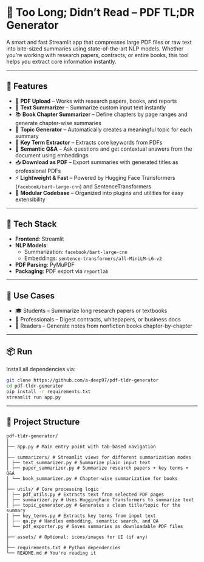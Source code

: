 # 📄 Too Long; Didn’t Read – PDF TL;DR Generator

A smart and fast Streamlit app that compresses large PDF files or raw text into bite-sized summaries using state-of-the-art NLP models. Whether you're working with research papers, contracts, or entire books, this tool helps you extract core information instantly.

---

## 🚀 Features

- 📎 **PDF Upload** – Works with research papers, books, and reports
- 📝 **Text Summarizer** – Summarize custom input text instantly
- 📚 **Book Chapter Summarizer** – Define chapters by page ranges and generate chapter-wise summaries
- 🧠 **Topic Generator** – Automatically creates a meaningful topic for each summary
- 📘 **Key Term Extractor** – Extracts core keywords from PDFs
- 💬 **Semantic Q&A** – Ask questions and get contextual answers from the document using embeddings
- 📥 **Download as PDF** – Export summaries with generated titles as professional PDFs
- ⚡ **Lightweight & Fast** – Powered by Hugging Face Transformers (`facebook/bart-large-cnn`) and SentenceTransformers
- 🧩 **Modular Codebase** – Organized into plugins and utilities for easy extensibility

---

## 🧰 Tech Stack

- **Frontend**: Streamlit
- **NLP Models**:
  - Summarization: `facebook/bart-large-cnn`
  - Embeddings: `sentence-transformers/all-MiniLM-L6-v2`
- **PDF Parsing**: PyMuPDF
- **Packaging**: PDF export via `reportlab`

---

## 🧪 Use Cases

- 🎓 Students – Summarize long research papers or textbooks
- 💼 Professionals – Digest contracts, whitepapers, or business docs
- 📖 Readers – Generate notes from nonfiction books chapter-by-chapter

---

## 📦 Run 

Install all dependencies via:

```bash
git clone https://github.com/a-deep97/pdf-tldr-generator
cd pdf-tldr-generator
pip install -r requirements.txt
streamlit run app.py
```

---

## 📂 Project Structure
```
pdf-tldr-generator/
│
├── app.py # Main entry point with tab-based navigation
│
├── summarizers/ # Streamlit views for different summarization modes
│ ├── text_summarizer.py # Summarize plain input text
│ ├── paper_summarizer.py # Summarize research papers + key terms + Q&A
│ └── book_summarizer.py # Chapter-wise summarization for books
│
├── utils/ # Core processing logic
│ ├── pdf_utils.py # Extracts text from selected PDF pages
│ ├── summarizer.py # Uses HuggingFace Transformers to summarize text
│ ├── topic_generator.py # Generates a clean title/topic for the summary
│ ├── key_terms.py # Extracts key terms from input text
│ ├── qa.py # Handles embedding, semantic search, and QA
│ └── pdf_exporter.py # Saves summaries as downloadable PDF files
│
├── assets/ # Optional: icons/images for UI (if any)
│
├── requirements.txt # Python dependencies
└── README.md # You're reading it
```